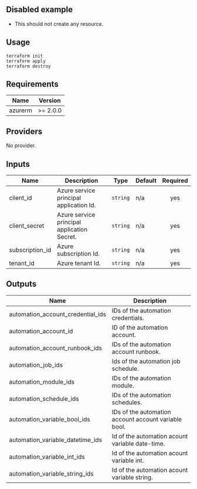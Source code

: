 ## Disabled example

- This should not create any resource.

## Usage
```
terraform init
terraform apply
terraform destroy
```
<!-- BEGINNING OF PRE-COMMIT-TERRAFORM DOCS HOOK -->
## Requirements

| Name | Version |
|------|---------|
| azurerm | >= 2.0.0 |

## Providers

No provider.

## Inputs

| Name | Description | Type | Default | Required |
|------|-------------|------|---------|:--------:|
| client\_id | Azure service principal application Id. | `string` | n/a | yes |
| client\_secret | Azure service principal application Secret. | `string` | n/a | yes |
| subscription\_id | Azure subscription Id. | `string` | n/a | yes |
| tenant\_id | Azure tenant Id. | `string` | n/a | yes |

## Outputs

| Name | Description |
|------|-------------|
| automation\_account\_credential\_ids | IDs of the automation credentials. |
| automation\_account\_id | ID of the automation account. |
| automation\_account\_runbook\_ids | IDs of the automation account runbook. |
| automation\_job\_ids | Ids of the automation job schedule. |
| automation\_module\_ids | IDs of the automation module. |
| automation\_schedule\_ids | IDs of the automation schedules. |
| automation\_variable\_bool\_ids | IDs of the automation account account variable bool. |
| automation\_variable\_datetime\_ids | Id of the automation acount variable date-time. |
| automation\_variable\_int\_ids | Id of the automation acount variable int. |
| automation\_variable\_string\_ids | Id of the automation acount variable string. |

<!-- END OF PRE-COMMIT-TERRAFORM DOCS HOOK -->
